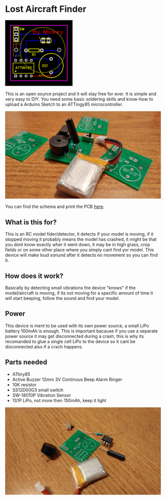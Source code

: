 # Lost Aircraft Finder
<img src="https://raw.githubusercontent.com/miralem/lost-aircraft-finder/master/img/pcb.png">

This is an open source project and it will stay free for ever. It is simple and very easy to DIY. You need some basic soldering skills and know-how to upload a Arduino Sketch to an ATTingy85 microcontroller. 

<img src="https://raw.githubusercontent.com/miralem/lost-aircraft-finder/master/img/soldered_pcb.jpeg">

You can find the schema and print the PCB [here](https://easyeda.com/miralem/Lost_model_finder-cdb7c07722624fca823687639389e6d6).

## What is this for?
This is an RC model fider/detector, it detects if your model is moving, if it stopped moving it probably means the model has crashed, it might be that you dont know exactly wher it went down, it may be in high grass, crop fields or on some other place where you simply cant find yor model. This device will make loud sonund after it detects no movement so you can find it.

## How does it work?
Basically by detecting small vibrations the device "knows" if the model/aircraft is moving, if its not moving for a specific amount of time it will start beeping, follow the sound and find your model.

## Power
This device is ment to be used with its own power source, a small LiPo battery 100mAh is enough. This is important bacause if you use a separate power source it may get disconnected during a crash, this is why its recomanded to glue a single cell LiPo to the device so it cant be disconnected also if a crach happens.

## Parts needed

- ATtiny85
- Active Buzzer 12mm 3V Continous Beep Alarm Ringer
- 10K resistor
- SS12D00G3 small switch
- SW-18010P Vibration Sensor
- 1S1P LiPo, not more then 150mAh, keep it light

<img src="https://raw.githubusercontent.com/miralem/lost-aircraft-finder/master/img/parts.jpeg">
